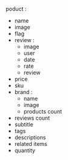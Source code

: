poduct :
- name
- image
- flag
- review :
    - image 
    - user
    - date
    - rate
    - review
- price
- sku
- brand :
    - name 
    - image 
    - products count
- reviews count 
- subtitle
- tags
- descriptions
- related items
- quantity
